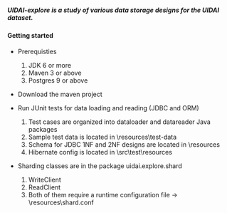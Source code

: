 <h5>UIDAI-explore is a study of various data storage designs for the UIDAI dataset.</h5>

<h4>Getting started</h4>

 - Prerequisties
     1. JDK 6 or more
     2. Maven 3 or above
     3. Postgres 9 or above

 - Download the maven project

 - Run JUnit tests for data loading and reading (JDBC and ORM)

    1. Test cases are organized into dataloader and datareader Java packages
    2. Sample test data is located in \resources\test-data
    3. Schema for JDBC 1NF and 2NF designs are located in \resources
    4. Hibernate config is located in \src\test\resources

 -  Sharding classes are in the package uidai.explore.shard

    1. WriteClient
    2. ReadClient
    3. Both of them require a runtime configuration file -> \resources\shard.conf

